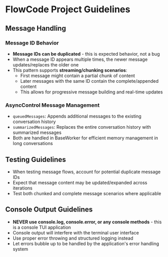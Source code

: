 # FlowCode Project Guidelines

## Message Handling

### Message ID Behavior

- **Message IDs can be duplicated** - this is expected behavior, not a bug
- When a message ID appears multiple times, the newer message updates/replaces the older one
- This pattern supports **streaming/chunking scenarios**:
  - First message might contain a partial chunk of content
  - Later messages with the same ID contain the complete/appended content
  - This allows for progressive message building and real-time updates

### AsyncControl Message Management

- `queuedMessages`: Appends additional messages to the existing conversation history
- `summarizedMessages`: Replaces the entire conversation history with summarized messages
- Both are handled in BaseWorker for efficient memory management in long conversations

## Testing Guidelines

- When testing message flows, account for potential duplicate message IDs
- Expect that message content may be updated/expanded across iterations
- Test both chunked and complete message scenarios where applicable

## Console Output Guidelines

- **NEVER use console.log, console.error, or any console methods** - this is a console TUI application
- Console output will interfere with the terminal user interface
- Use proper error throwing and structured logging instead
- Let errors bubble up to be handled by the application's error handling system
